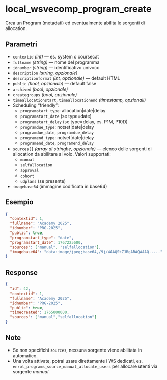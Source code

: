 # local_wsvecomp_program_create

Crea un Program (metadati) ed eventualmente abilita le sorgenti di allocation.

## Parametri
- `contextid` *(int)* — es. system o coursecat
- `fullname` *(string)* — nome del programma
- `idnumber` *(string)* — identificativo univoco
- `description` *(string, opzionale)*
- `descriptionformat` *(int, opzionale)* — default HTML
- `public` *(bool, opzionale)* — default false
- `archived` *(bool, opzionale)*
- `creategroups` *(bool, opzionale)*
- `timeallocationstart`, `timeallocationend` *(timestamp, opzionali)*
- Scheduling “friendly”:
  - `programstart_type`: allocation|date|delay
  - `programstart_date` (se type=date)
  - `programstart_delay` (se type=delay, es. P1M, P10D)
  - `programdue_type`: notset|date|delay
  - `programdue_date`, `programdue_delay`
  - `programend_type`: notset|date|delay
  - `programend_date`, `programend_delay`
- `sources[]` *(array di stringhe, opzionale)* — elenco delle sorgenti di allocation da abilitare al volo. Valori supportati:
  - `manual`
  - `selfallocation`
  - `approval`
  - `cohort`
  - `udplans` (se presente)
- `imagebase64` (immagine codificata in base64)

## Esempio
```json
{
  "contextid": 1,
  "fullname": "Academy 2025",
  "idnumber": "PRG-2025",
  "public": true,
  "programstart_type": "date",
  "programstart_date": 1767225600,
  "sources": ["manual", "selfallocation"],
  "imagebase64": "data:image/jpeg;base64,/9j/4AAQSkZJRgABAQAAAQ....."
}
```

## Response
```json
{
  "id": 42,
  "contextid": 1,
  "fullname": "Academy 2025",
  "idnumber": "PRG-2025",
  "public": true,
  "timecreated": 1765000000,
  "sources": ["manual","selfallocation"]
}
```

## Note
- Se non specifichi `sources`, nessuna sorgente viene abilitata in automatico.
- Una volta attivate, potrai usare direttamente i WS dedicati, es. `enrol_programs_source_manual_allocate_users` per allocare utenti via sorgente *manual*.
